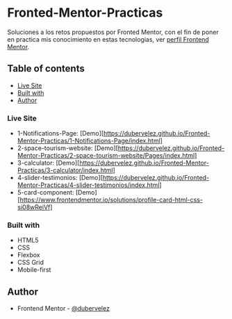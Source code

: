 # Fronted-Mentor-Practicas

Soluciones a los retos propuestos por Fronted Mentor, con el fin de poner en practica mis conocimiento en estas tecnologias, ver [perfil Frontend Mentor](https://www.frontendmentor.io/profile/dubervelez). 

## Table of contents

- [Live Site](#Live)
- [Built with](#built-with)
- [Author](#author)


### Live Site

- 1-Notifications-Page: [Demo][https://dubervelez.github.io/Fronted-Mentor-Practicas/1-Notifications-Page/index.html]
- 2-space-tourism-website: [Demo][https://dubervelez.github.io/Fronted-Mentor-Practicas/2-space-tourism-website/Pages/index.html]
- 3-calculator: [Demo][https://dubervelez.github.io/Fronted-Mentor-Practicas/3-calculator/index.html]
- 4-slider-testimonios: [Demo][https://dubervelez.github.io/Fronted-Mentor-Practicas/4-slider-testimonios/index.html]
- 5-card-component: [Demo][https://www.frontendmentor.io/solutions/profile-card-html-css-si08wReiVf]


### Built with

- HTML5
- CSS
- Flexbox
- CSS Grid
- Mobile-first


## Author

- Frontend Mentor - [@dubervelez](https://www.frontendmentor.io/profile/dubervelez)
